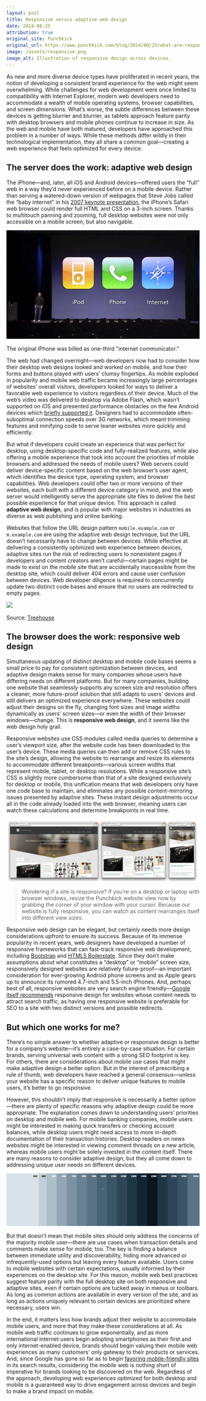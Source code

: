 ```yaml
---
layout: post
title: Responsive versus adaptive web design
date: 2014-08-25
attribution: true
original_site: Punchkick
original_url: https://www.punchkick.com/blog/2014/08/25/what-are-responsive-adaptive-web-design
image: /assets/responsive.png
image_alt: Illustration of responsive design across devices.
---
```

As new and more diverse device types have proliferated in recent years, the notion of developing a consistent brand experience for the web might seem overwhelming. While challenges for web development were once limited to compatibility with Internet Explorer, modern web developers need to accommodate a wealth of mobile operating systems, browser capabilities, and screen dimensions. What’s worse, the subtle differences between these devices is getting blurrier and blurrier, as tablets approach feature parity with desktop browsers and mobile phones continue to increase in size. As the web and mobile have both matured, developers have approached this problem in a number of ways. While these methods differ wildly in their technological implementation, they all share a common goal—creating a web experience that feels optimized for every device.

## The server does the work: adaptive web design

The iPhone—and, later, all iOS and Android devices—offered users the “full” web in a way they’d never experienced before on a mobile device. Rather than serving a watered-down version of webpages that Steve Jobs called the “baby internet” in his [2007 keynote presentation](https://www.youtube.com/watch?v=-3gw1XddJuc), the iPhone’s Safari web browser could render full HTML and CSS on a 3-inch screen. Thanks to multitouch panning and zooming, full desktop websites were not only accessible on a mobile screen, but also navigable.

![](/assets/iphone-keynote.jpg)
<div class="caption">The original iPhone was billed as one-third "internet communicator."</div>

The web had changed overnight—web developers now had to consider how their desktop web designs looked and worked on mobile, and how their forms and buttons played with users’ clumsy fingertips. As mobile exploded in popularity and mobile web traffic became increasingly large percentages of websites’ overall visitors, developers looked for ways to deliver a favorable web experience to visitors regardless of their device. Much of the web’s video was delivered to desktop via Adobe Flash, which wasn’t supported on iOS and presented performance obstacles on the few Android devices which [briefly supported it](https://www.theverge.com/2012/8/14/3241727/flash-for-android-dies). Designers had to accommodate often-suboptimal connection speeds over 3G networks, which meant trimming features and minifying code to serve leaner websites more quickly and efficiently.

But what if developers could create an experience that was perfect for desktop, using desktop-specific code and fully-realized features, while also offering a mobile experience that took into account the priorities of mobile browsers and addressed the needs of mobile users? Web servers could deliver device-specific content based on the web browser’s user agent, which identifies the device type, operating system, and browser capabilities. Web developers could offer two or more versions of their websites, each built with a different device category in mind, and the web server would intelligently serve the appropriate site files to deliver the best possible experience for that unique device. This approach is called **adaptive web design**, and is popular with major websites in industries as diverse as web publishing and online banking.

Websites that follow the URL design pattern `mobile.example.com` or `m.example.com` are using the adaptive web design technique, but the URL doesn’t necessarily have to change between devices. While effective at delivering a consistently optimized web experience between devices, adaptive sites run the risk of redirecting users to nonexistent pages if developers and content creators aren’t careful—certain pages might be made to exist on the mobile site that are accidentally inaccessible from the desktop site, which could deliver 404 errors and cause user confusion between devices. Web developer diligence is required to concurrently update two distinct code bases and ensure that no users are redirected to empty pages.

![](http://blog.teamtreehouse.com/wp-content/uploads/2013/02/blog_responsive1.jpg)
<div class="caption">Source: <a href="http://blog.teamtreehouse.com/">Treehouse</a></div>

## The browser does the work: responsive web design

Simultaneous updating of distinct desktop and mobile code bases seems a small price to pay for consistent optimization between devices, and adaptive design makes sense for many companies whose users have differing needs on different platforms. But for many companies, building one website that seamlessly supports any screen size and resolution offers a cleaner, more future-proof solution that still adapts to users’ devices and still delivers an optimized experience everywhere. These websites could adjust their designs on the fly, changing font sizes and image widths dynamically as users’ screen sizes—or even the width of their browser windows—change. This is **responsive web design**, and it seems like the web design holy grail.

Responsive websites use CSS modules called media queries to determine a user’s viewport size, after the website code has been downloaded to the user’s device. These media queries can then add or remove CSS rules to the site’s design, allowing the website to rearrange and resize its elements to accommodate different breakpoints—various screen widths that represent mobile, tablet, or desktop resolutions. While a responsive site’s CSS is slightly more cumbersome than that of a site designed exclusively for desktop or mobile, this unification means that web developers only have one code base to maintain, and eliminates any possible content-mirroring issues presented by adaptive sites. These instant design adjustments occur all in the code already loaded into the web browser, meaning users can watch these calculations and determine breakpoints in real time.

![](/assets/punchkick-responsive.jpg)

> Wondering if a site is responsive? If you’re on a desktop or laptop with browser windows, resize the Punchkick website view now by grabbing the corner of your window with your cursor. Because our website is fully responsive, you can watch as content rearranges itself into different view sizes.

Responsive web design can be elegant, but certainly needs more design considerations upfront to ensure its success. Because of its immense popularity in recent years, web designers have developed a number of responsive frameworks that can fast-track responsive web development, including [Bootstrap](http://getbootstrap.com/) and [HTML5 Boilerplate](http://html5boilerplate.com/). Since they don’t make assumptions about what constitutes a “desktop” or “mobile” screen size, responsively designed websites are relatively future-proof—an important consideration for ever-growing Android phone screens and as Apple gears up to announce its rumored 4.7-inch and 5.5-inch iPhones. And, perhaps best of all, responsive websites are very search engine friendly—[Google itself recommends](https://developers.google.com/webmasters/smartphone-sites/) responsive design for websites whose content needs to attract search traffic, as having one responsive website is preferable for SEO to a site with two distinct versions and possible redirects.

## But which one works for me?

There’s no simple answer to whether adaptive or responsive design is better for a company’s website—it’s entirely a case-by-case situation. For certain brands, serving universal web content with a strong SEO footprint is key. For others, there are considerations about mobile use cases that might make adaptive design a better option. But in the interest of prescribing a rule of thumb, web developers have reached a general consensus—unless your website has a specific reason to deliver unique features to mobile users, it’s better to go responsive.

However, this shouldn’t imply that responsive is necessarily a better option—there are plenty of specific reasons why adaptive design could be more appropriate. The explanation comes down to understanding users’ priorities on desktop and mobile web. For mobile banking companies, mobile users might be interested in making quick transfers or checking account balances, while desktop users might need access to more in-depth documentation of their transaction histories. Desktop readers on news websites might be interested in viewing comment threads on a new article, whereas mobile users might be solely invested in the content itself. There are many reasons to consider adaptive design, but they all come down to addressing unique user needs on different devices.

![](/assets/responsive-guide.jpg)

But that doesn’t mean that mobile sites should only address the concerns of the majority mobile user—there are use cases when transaction details and comments make sense for mobile, too. The key is finding a balance between immediate utility and discoverability, hiding more advanced or infrequently-used options but leaving every feature available. Users come to mobile websites with certain expectations, usually informed by their experiences on the desktop site. For this reason, mobile web best practices suggest feature parity with the full desktop site on both responsive and adaptive sites, even if certain options are tucked away in menus or toolbars. As long as common actions are available in every version of the site, and as long as actions uniquely relevant to certain devices are prioritized where necessary, users win.

In the end, it matters less how brands adjust their website to accommodate mobile users, and more that they make these considerations at all. As mobile web traffic continues to grow exponentially, and as more international internet users begin adopting smartphones as their first and only internet-enabled device, brands should begin valuing their mobile web experiences as many customers’ only gateway to their products or services. And, since Google has gone so far as to begin [favoring mobile-friendly sites](https://www.punchkick.com/blog/2014/07/15/google-now-makes-it-easier-for-users-to-ignore-mobile-websites) in its search results, considering the mobile web is nothing short of imperative for brands looking to be discovered on the web. Regardless of the approach, developing web experiences optimized for both desktop and mobile is a guaranteed way to drive engagement across devices and begin to make a brand impact on mobile.